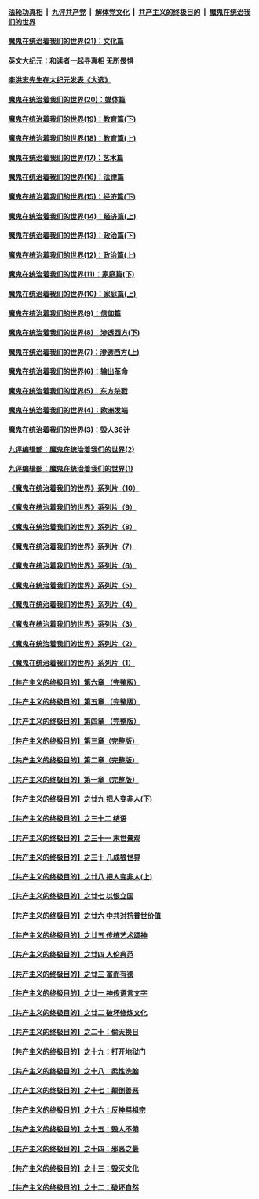 

####  [法轮功真相](../../../../basic/blob/master/README.md?t=11261331) &nbsp;|&nbsp; [九评共产党](../../../../9ping.md/blob/master/README.md?t=11261331) &nbsp;|&nbsp; [解体党文化](../../../../jtdwh.md/blob/master/README.md?t=11261331)  &nbsp;|&nbsp; [共产主义的终极目的](../../../../gczydzjmd.md/blob/master/README.md?t=11261331) &nbsp;|&nbsp; [魔鬼在统治我们的世界](../../../../mgztzwmdsj.md/blob/master/README.md?t=11261331) 

#### [魔鬼在统治着我们的世界(21)：文化篇](../pages/nsc422/n10597706.md?t=11261331) 

#### [英文大纪元：和读者一起寻真相 无所畏惧](../pages/nsc422/n12542027.md?t=11261331) 

#### [李洪志先生在大纪元发表《大选》](../pages/nsc422/n12534746.md?t=11261331) 

#### [魔鬼在统治着我们的世界(20)：媒体篇](../pages/nsc422/n10586579.md?t=11261331) 

#### [魔鬼在统治着我们的世界(19)：教育篇(下)](../pages/nsc422/n10564808.md?t=11261331) 

#### [魔鬼在统治着我们的世界(18)：教育篇(上)](../pages/nsc422/n10526970.md?t=11261331) 

#### [魔鬼在统治着我们的世界(17)：艺术篇](../pages/nsc422/n10499093.md?t=11261331) 

#### [魔鬼在统治着我们的世界(16)：法律篇](../pages/nsc422/n10485969.md?t=11261331) 

#### [魔鬼在统治着我们的世界(15)：经济篇(下)](../pages/nsc422/n10469975.md?t=11261331) 

#### [魔鬼在统治着我们的世界(14)：经济篇(上)](../pages/nsc422/n10457370.md?t=11261331) 

#### [魔鬼在统治着我们的世界(13)：政治篇(下)](../pages/nsc422/n10448270.md?t=11261331) 

#### [魔鬼在统治着我们的世界(12)：政治篇(上)](../pages/nsc422/n10444576.md?t=11261331) 

#### [魔鬼在统治着我们的世界(11)：家庭篇(下)](../pages/nsc422/n10440961.md?t=11261331) 

#### [魔鬼在统治着我们的世界(10)：家庭篇(上)](../pages/nsc422/n10435448.md?t=11261331) 

#### [魔鬼在统治着我们的世界(9)：信仰篇](../pages/nsc422/n10432159.md?t=11261331) 

#### [魔鬼在统治着我们的世界(8)：渗透西方(下)](../pages/nsc422/n10429603.md?t=11261331) 

#### [魔鬼在统治着我们的世界(7)：渗透西方(上)](../pages/nsc422/n10426013.md?t=11261331) 

#### [魔鬼在统治着我们的世界(6)：输出革命](../pages/nsc422/n10421536.md?t=11261331) 

#### [魔鬼在统治着我们的世界(5)：东方杀戮](../pages/nsc422/n10417707.md?t=11261331) 

#### [魔鬼在统治着我们的世界(4)：欧洲发端](../pages/nsc422/n10414890.md?t=11261331) 

#### [魔鬼在统治着我们的世界(3)：毁人36计](../pages/nsc422/n10411583.md?t=11261331) 

#### [九评编辑部：魔鬼在统治着我们的世界(2)](../pages/nsc422/n10410036.md?t=11261331) 

#### [九评编辑部：魔鬼在统治着我们的世界(1)](../pages/nsc422/n10406825.md?t=11261331) 

#### [《魔鬼在统治着我们的世界》系列片（10）](../pages/nsc422/n12292670.md?t=11261331) 

#### [《魔鬼在统治着我们的世界》系列片（9）](../pages/nsc422/n12290859.md?t=11261331) 

#### [《魔鬼在统治着我们的世界》系列片（8）](../pages/nsc422/n12287445.md?t=11261331) 

#### [《魔鬼在统治着我们的世界》系列片（7）](../pages/nsc422/n12283425.md?t=11261331) 

#### [《魔鬼在统治着我们的世界》系列片（6）](../pages/nsc422/n12282314.md?t=11261331) 

#### [《魔鬼在统治着我们的世界》系列片（5）](../pages/nsc422/n12281419.md?t=11261331) 

#### [《魔鬼在统治着我们的世界》系列片（4）](../pages/nsc422/n12274024.md?t=11261331) 

#### [《魔鬼在统治着我们的世界》系列片（3）](../pages/nsc422/n12271322.md?t=11261331) 

#### [《魔鬼在统治着我们的世界》系列片（2）](../pages/nsc422/n12269049.md?t=11261331) 

#### [《魔鬼在统治着我们的世界》系列片（1）](../pages/nsc422/n12267575.md?t=11261331) 

#### [【共产主义的终极目的】第六章 （完整版）](../pages/nsc422/n11428913.md?t=11261331) 

#### [【共产主义的终极目的】第五章 （完整版）](../pages/nsc422/n11428912.md?t=11261331) 

#### [【共产主义的终极目的】第四章 （完整版）](../pages/nsc422/n11428907.md?t=11261331) 

#### [【共产主义的终极目的】第三章（完整版）](../pages/nsc422/n11428848.md?t=11261331) 

#### [【共产主义的终极目的】第二章（完整版）](../pages/nsc422/n11428831.md?t=11261331) 

#### [【共产主义的终极目的】第一章（完整版）](../pages/nsc422/n11417651.md?t=11261331) 

#### [【共产主义的终极目的】之廿九 把人变非人(下)](../pages/nsc422/n11344140.md?t=11261331) 

#### [【共产主义的终极目的】之三十二 结语](../pages/nsc422/n11360535.md?t=11261331) 

#### [【共产主义的终极目的】之三十一 末世景观](../pages/nsc422/n11351129.md?t=11261331) 

#### [【共产主义的终极目的】之三十 几成狼世界](../pages/nsc422/n11348280.md?t=11261331) 

#### [【共产主义的终极目的】之廿八 把人变非人(上)](../pages/nsc422/n11340492.md?t=11261331) 

#### [【共产主义的终极目的】之廿七 以恨立国](../pages/nsc422/n11336944.md?t=11261331) 

#### [【共产主义的终极目的】之廿六 中共对抗普世价值](../pages/nsc422/n11324785.md?t=11261331) 

#### [【共产主义的终极目的】之廿五 传统艺术颂神](../pages/nsc422/n11296396.md?t=11261331) 

#### [【共产主义的终极目的】之廿四 人伦典范](../pages/nsc422/n11296397.md?t=11261331) 

#### [【共产主义的终极目的】之廿三 富而有德](../pages/nsc422/n11283598.md?t=11261331) 

#### [【共产主义的终极目的】之廿一 神传语言文字](../pages/nsc422/n11263265.md?t=11261331) 

#### [【共产主义的终极目的】之廿二 破坏修炼文化](../pages/nsc422/n11245728.md?t=11261331) 

#### [【共产主义的终极目的】之二十：偷天换日](../pages/nsc422/n11238846.md?t=11261331) 

#### [【共产主义的终极目的】之十九：打开地狱门](../pages/nsc422/n11206376.md?t=11261331) 

#### [【共产主义的终极目的】之十八：柔性洗脑](../pages/nsc422/n11199994.md?t=11261331) 

#### [【共产主义的终极目的】之十七：颠倒善恶](../pages/nsc422/n11179782.md?t=11261331) 

#### [【共产主义的终极目的】之十六：反神骂祖宗](../pages/nsc422/n11166798.md?t=11261331) 

#### [【共产主义的终极目的】之十五：毁人不倦](../pages/nsc422/n11166792.md?t=11261331) 

#### [【共产主义的终极目的】之十四：邪恶之最](../pages/nsc422/n11150249.md?t=11261331) 

#### [【共产主义的终极目的】之十三：毁灭文化](../pages/nsc422/n11135227.md?t=11261331) 

#### [【共产主义的终极目的】之十二：破坏自然](../pages/nsc422/n11135214.md?t=11261331) 


